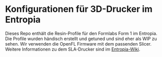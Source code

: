 # Konfigurationen für 3D-Drucker im Entropia

Dieses Repo enthält die Resin-Profile für den Formlabs Form 1 im Entropia. Die Profile wurden händisch erstellt und getuned und sind eher als WIP zu sehen. Wir verwenden die OpenFL Firmware mit dem passenden Slicer. Weitere Informationen zu dem SLA-Drucker sind im [Entropia-Wiki](https://entropia.de/3D_Drucker/Formlabs_Form_1).
